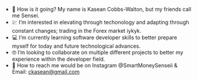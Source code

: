 - 🤺 How is it going? My name is Kasean Cobbs-Walton, but my friends call me Sensei.
- 💹 I’m interested in elevating through techonology and adapting through constant changes; trading in the Forex market iykyk.
- 💻 I’m currently learning software developer skills to better prepare myself for today and future technological advances.
- 🤓 I’m looking to collaborate on multiple different projects to better my experience within the developer field.
- 📲 How to reach me would be on Instagram @SmartMoneySenseii & Email: ckasean@gmail.com 

<!---
SmartMoneySensei/SmartMoneySensei is a ✨ special ✨ repository because its `README.md` (this file) appears on your GitHub profile.
You can click the Preview link to take a look at your changes.
--->
